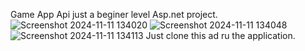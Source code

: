 Game App Api just a beginer level Asp.net project.
![Screenshot 2024-11-11 134020](https://github.com/user-attachments/assets/a9f000a9-4889-4c75-931f-7b88299e5c43)
![Screenshot 2024-11-11 134048](https://github.com/user-attachments/assets/3ec9d69d-0636-4c20-ad46-ef9075805d6a)
![Screenshot 2024-11-11 134113](https://github.com/user-attachments/assets/06db4cf1-668f-4fb4-b766-102a41648703)
Just clone this ad ru the application.

